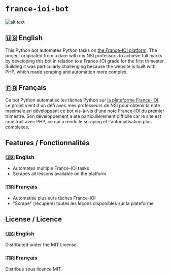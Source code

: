 # `france-ioi-bot`

![alt text](logo.png)

## 🇺🇸 English

This Python bot automates Python tasks on [the France-IOI platform](https://france-ioi.org/). The project originated from a dare with my NSI professors to achieve full marks by developing this bot in relation to a France-IOI grade for the first trimester. Building it was particularly challenging because the website is built with PHP, which made scraping and automation more complex.

## 🇫🇷 Français

Ce bot Python automatise les tâches Python sur [la plateforme France-IOI](https://france-ioi.org/). Le projet vient d'un défi avec mes professeurs de NSI pour obtenir la note maximale en développant ce bot vis-à-vis d'une note France-IOI du premier trimestre. Son développement a été particulièrement difficile car le site est construit avec PHP, ce qui a rendu le scraping et l'automatisation plus complexes.

## Features / Fonctionnalités

### 🇺🇸 English

- Automates multiple France-IOI tasks
- Scrapes all lessons available on the platform

### 🇫🇷 Français

- Automatise plusieurs tâches France-IOI
- "Scrape" (récupère) toutes les leçons disponibles sur la plateforme

## License / Licence

### 🇺🇸 English

Distributed under the MIT License.

### 🇫🇷 Français

Distribué sous licence MIT.
